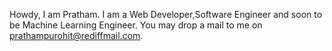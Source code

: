 Howdy, I am Pratham.
I am a Web Developer,Software Engineer and soon to be Machine Learning Engineer.
You may drop a mail to me on prathampurohit@rediffmail.com.

<!---
prathammpurohit/prathammpurohit is a ✨ special ✨ repository because its `README.md` (this file) appears on your GitHub profile.
You can click the Preview link to take a look at your changes.
--->
